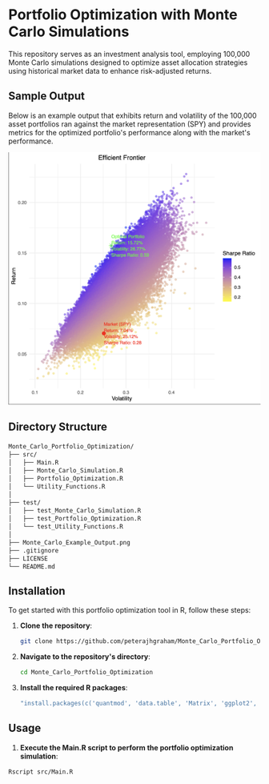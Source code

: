 # Portfolio Optimization with Monte Carlo Simulations

This repository serves as an investment analysis tool, employing 100,000 Monte Carlo simulations designed to optimize asset allocation strategies using historical market data to enhance risk-adjusted returns.

## Sample Output

Below is an example output that exhibits return and volatility of the 100,000 asset portfolios ran against the market representation (SPY) and provides metrics for the optimized portfolio's performance along with the market's performance.

![Example Output](Monte_Carlo_Example_Output.png)

## Directory Structure

```
Monte_Carlo_Portfolio_Optimization/
├── src/
│   ├── Main.R
│   ├── Monte_Carlo_Simulation.R
│   ├── Portfolio_Optimization.R
│   └── Utility_Functions.R
│
├── test/
│   ├── test_Monte_Carlo_Simulation.R
│   ├── test_Portfolio_Optimization.R
│   └── test_Utility_Functions.R
│
├── Monte_Carlo_Example_Output.png
├── .gitignore
├── LICENSE
└── README.md
```

## Installation

To get started with this portfolio optimization tool in R, follow these steps:

1. **Clone the repository**:
   ```bash
   git clone https://github.com/peterajhgraham/Monte_Carlo_Portfolio_Optimization.git
   ```
2. **Navigate to the repository's directory**:
   ```bash
   cd Monte_Carlo_Portfolio_Optimization
   ```
3. **Install the required R packages**:
   ```bash
   "install.packages(c('quantmod', 'data.table', 'Matrix', 'ggplot2', 'PerformanceAnalytics'))"
   ```
## Usage

1. **Execute the Main.R script to perform the portfolio optimization simulation**:
  ```bash
  Rscript src/Main.R
  ```
